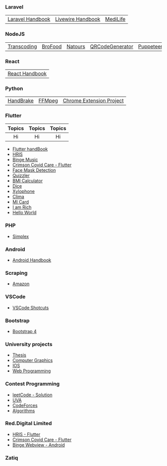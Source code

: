 <style>
    table {
        width: 100%;
    }
</style>
### Laravel
<table>
  <tbody>
    <tr>
      <td><a href="https://github.com/Nasim-Imtiaz/Laravel">Laravel Handbook</a></td>
      <td><a href="https://github.com/Nasim-Imtiaz/Laravel-Livewire">Livewire Handbook</a></td>
      <td><a href="https://github.com/Nasim-Imtiaz/Laravel-Medilife">MediLife</a></td>
    </tr>
  </tbody>
</table>

### NodeJS
<table>
  <tbody>
    <tr>
      <td><a href="https://github.com/Nasim-Imtiaz/Transcoding-NodeJs">Transcoding</a></td>
      <td><a href="https://github.com/Nasim-Imtiaz/NodeJs-Brofood">BroFood</a></td>
      <td><a href="https://github.com/Nasim-Imtiaz/NodeJs-Natours">Natours</a></td>
      <td><a href="https://github.com/Nasim-Imtiaz/QRCodeGenerator">QRCodeGenerator</a></td>
      <td><a href="https://github.com/Nasim-Imtiaz/NodeJs-Puppeteer">Puppeteer</a></td>
      <td><a href="https://github.com/Nasim-Imtiaz/DrhubTech">DrHubTech</a></td>
      <td><a href="https://github.com/Nasim-Imtiaz/NodeJs/tree/main/NodeJs-FileUpload">FileUpload</a></td>
    </tr>
  </tbody>
</table>

<!-- * [Transcoding](https://github.com/Nasim-Imtiaz/Transcoding-NodeJs)
* [BroFood](https://github.com/Nasim-Imtiaz/NodeJs-Brofood)
* [Natours](https://github.com/Nasim-Imtiaz/NodeJs-Natours)
* [QRCodeGenerator](https://github.com/Nasim-Imtiaz/QRCodeGenerator)
* [Puppeteer](https://github.com/Nasim-Imtiaz/NodeJs-Puppeteer)
* [DrHubTech](https://github.com/Nasim-Imtiaz/DrhubTech)
* [FileUpload](https://github.com/Nasim-Imtiaz/NodeJs/tree/main/NodeJs-FileUpload) -->

### React
<table>
  <tbody>
    <tr>
      <td><a href="https://github.com/Nasim-Imtiaz/React">React Handbook</a></td>
    </tr>
  </tbody>
</table>
<!-- * [React Handbook](https://github.com/Nasim-Imtiaz/React) -->

### Python
<table>
  <tbody>
    <tr>
      <td><a href="https://github.com/Nasim-Imtiaz/Reddot_HandBrake">HandBrake</a></td>
      <td><a href="https://github.com/Nasim-Imtiaz/Reddot_FFmpeg">FFMpeg</a></td>
      <td><a href="https://github.com/Nasim-Imtiaz/Selenium-Automating-Chrome-Extension-Project">Chrome Extension Project</a></td>
    </tr>
  </tbody>
</table>
<!-- * [HandBrake](https://github.com/Nasim-Imtiaz/Reddot_HandBrake)
* [FFMpeg](https://github.com/Nasim-Imtiaz/Reddot_FFmpeg)
* [Chrome Extension Project](https://github.com/Nasim-Imtiaz/Selenium-Automating-Chrome-Extension-Project)-->
 
### Flutter
| Topics | Topics | Topics |
| :--: | :--: | :--: | 
| Hi | Hi | Hi |
* [Flutter handBook](https://github.com/Nasim-Imtiaz/flutter)
* [HRIS](https://github.com/Nasim-Imtiaz/Red.Digital-HRIS-Flutter)
* [Binge Music](https://github.com/Nasim-Imtiaz/red_track)
* [Crimson Covid Care - Flutter](https://github.com/Nasim-Imtiaz/health_status)
* [Face Mask Detection](https://github.com/Nasim-Imtiaz/face_mask_detection)
* [Quizzler](https://github.com/Nasim-Imtiaz/quizzler-flutter)
* [BMI Calculator](https://github.com/Nasim-Imtiaz/bmi-calculator-flutter)
* [Dice](https://github.com/Nasim-Imtiaz/dicee-flutter)
* [Xylophone](https://github.com/Nasim-Imtiaz/xylophone_flutter)
* [Clima](https://github.com/Nasim-Imtiaz/clima-flutter)
* [MI Card](https://github.com/Nasim-Imtiaz/mi_card_flutter)
* [I am Rich](https://github.com/Nasim-Imtiaz/i_am_rich_flutter)
* [Hello World](https://github.com/Nasim-Imtiaz/hello_world_flutter)

### PHP
* [Simplex](https://github.com/Nasim-Imtiaz/PHP-simplex)

### Android 
* [Android Handbook](https://github.com/Nasim-Imtiaz/Android)

### Scraping
* [Amazon](https://github.com/Nasim-Imtiaz/awz)

### VSCode
* [VSCode Shotcuts](https://github.com/Nasim-Imtiaz/VSCode)

### Bootstrap
* [Bootstrap 4](https://github.com/Nasim-Imtiaz/Bootstrap4)

### University projects
* [Thesis](https://github.com/Nasim-Imtiaz/AI-based-Abnormality-Detection-in-Musculoskeletal-Radiographs)
* [Computer Graphics](https://github.com/Nasim-Imtiaz/CSE_4208_Computer_Graphics_Project)
* [IOS](https://github.com/Nasim-Imtiaz/IOS)
* [Web Programming](https://github.com/Nasim-Imtiaz/Web_Programming)

### Contest Programming
* [leetCode - Solution](https://github.com/Nasim-Imtiaz/LeetCode_problems_solution)
* [UVA](https://github.com/Nasim-Imtiaz/UVA)
* [CodeForces](https://github.com/Nasim-Imtiaz/Codeforces)
* [Algorithms](https://github.com/Nasim-Imtiaz/Algorithms)

### Red.Digital Limited
* [HRIS - Flutter](https://github.com/Nasim-Imtiaz/Red.Digital-HRIS-Flutter)
* [Crimson Covid Care - Flutter](https://github.com/Nasim-Imtiaz/health_status)
* [Binge Webview - Android](https://github.com/Nasim-Imtiaz/WebViewBinge)

### Zatiq



